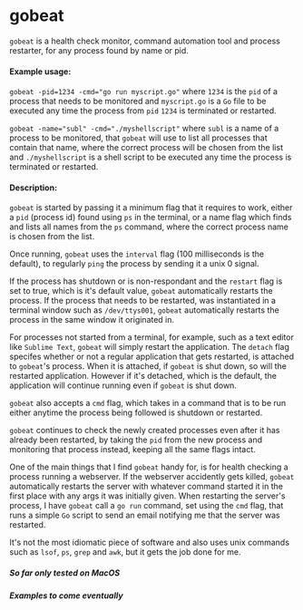 # gobeat

`gobeat` is a health check monitor, command automation tool and process restarter, for any process found by name or pid.

#### Example usage: 
`gobeat -pid=1234 -cmd="go run myscript.go"` where `1234` is the `pid` of a process that needs to be monitored and `myscript.go` is a `Go` file to be executed any time the process from `pid` `1234` is terminated or restarted.

`gobeat -name="subl" -cmd="./myshellscript"` where `subl` is a name of a process to be monitored, that `gobeat` will use to list all processes that contain that name, where the correct process will be chosen from the list and `./myshellscript` is a shell script to be executed any time the process is terminated or restarted.

#### Description:

`gobeat` is started by passing it a minimum flag that it requires to work, either a `pid` (process id) found  using `ps` in the terminal, or a name flag which finds and lists all names from the `ps` command, where the correct process name is chosen from the list.

Once running, `gobeat` uses the `interval` flag (100 milliseconds is the default), to regularly `ping` the process by sending it a unix 0 signal. 

If the process has shutdown or is non-respondant and the `restart` flag is set to true, 
which is it's default value, `gobeat` automatically restarts the process. If the process that needs to
be restarted, was instantiated in a terminal window such as `/dev/ttys001`, `gobeat` automatically restarts
the process in the same window it originated in.

For processes not started from a terminal, for example, such as a text editor like `Sublime Text`,
`gobeat` will simply restart the application. The `detach` flag specifes whether or not a regular application 
that gets restarted, is attached to `gobeat`'s process. When it is attached, if `gobeat` is shut down, 
so will the restarted application. However if it's detached, which is the default, the application will 
continue running even if `gobeat` is shut down.

`gobeat` also accepts a `cmd` flag, which takes in a command that is to be run either anytime the process being
followed is shutdown or restarted.

`gobeat` continues to check the newly created processes even after it has already been restarted, by taking
the `pid` from the new process and monitoring that process instead, keeping all the same flags intact.

One of the main things that I find `gobeat` handy for, is for health checking a process running a webserver.
If the webserver accidently gets killed, `gobeat` automatically restarts the server with whatever command started
it in the first place with any args it was initially given.
When restarting the server's process, I have `gobeat` call a `go run` command, set using the `cmd` flag, 
that runs a simple `Go` script to send an email notifying me that the server was restarted.

It's not the most idiomatic piece of software and also uses unix commands such as `lsof`, `ps`, `grep` and `awk`,
but it gets the job done for me.

##### So far only tested on MacOS
##### Examples to come eventually
